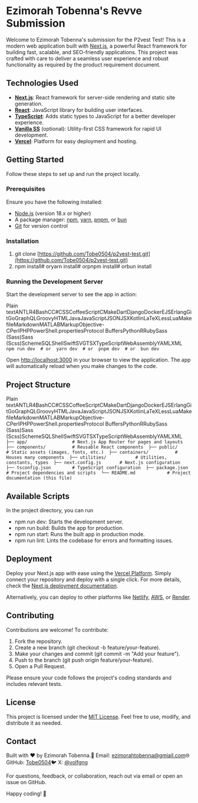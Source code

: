 # Ezimorah Tobenna's Revve Submission

Welcome to Ezimorah Tobenna's submission for the P2vest Test! This is a modern web application built with [Next.js](https://nextjs.org/), a powerful React framework for building fast, scalable, and SEO-friendly applications. This project was crafted with care to deliver a seamless user experience and robust functionality as required by the product requirement document.

## Technologies Used

- [**Next.js**](https://nextjs.org/): React framework for server-side rendering and static site generation.
- [**React**](https://reactjs.org/): JavaScript library for building user interfaces.
- [**TypeScript**](https://www.typescriptlang.org/): Adds static types to JavaScript for a better developer experience.
- [**Vanilla SS**](https://tailwindcss.com/) (optional): Utility-first CSS framework for rapid UI development.
- [**Vercel**](https://vercel.com/): Platform for easy deployment and hosting.

## Getting Started

Follow these steps to set up and run the project locally.

### Prerequisites

Ensure you have the following installed:

- [Node.js](https://nodejs.org/) (version 18.x or higher)
- A package manager: [npm](https://www.npmjs.com/), [yarn](https://yarnpkg.com/), [pnpm](https://pnpm.io/), or [bun](https://bun.sh/)
- [Git](https://git-scm.com/) for version control

### Installation

1.  git clone [https://github.com/Tobe0504/p2vest-test.git](https://github.com/Tobe0504/p2vest-test.git)
2.  npm install# oryarn install# orpnpm install# orbun install

### Running the Development Server

Start the development server to see the app in action:

Plain textANTLR4BashCC#CSSCoffeeScriptCMakeDartDjangoDockerEJSErlangGitGoGraphQLGroovyHTMLJavaJavaScriptJSONJSXKotlinLaTeXLessLuaMakefileMarkdownMATLABMarkupObjective-CPerlPHPPowerShell.propertiesProtocol BuffersPythonRRubySass (Sass)Sass (Scss)SchemeSQLShellSwiftSVGTSXTypeScriptWebAssemblyYAMLXML`  npm run dev  # or  yarn dev  # or  pnpm dev  # or  bun dev  `

Open [http://localhost:3000](http://localhost:3000/) in your browser to view the application. The app will automatically reload when you make changes to the code.

## Project Structure

Plain textANTLR4BashCC#CSSCoffeeScriptCMakeDartDjangoDockerEJSErlangGitGoGraphQLGroovyHTMLJavaJavaScriptJSONJSXKotlinLaTeXLessLuaMakefileMarkdownMATLABMarkupObjective-CPerlPHPPowerShell.propertiesProtocol BuffersPythonRRubySass (Sass)Sass (Scss)SchemeSQLShellSwiftSVGTSXTypeScriptWebAssemblyYAMLXML`  ├── app/                 # Next.js App Router for pages and layouts  ├── components/          # Reusable React components  ├── public/              # Static assets (images, fonts, etc.)  ├── containers/          # Houses many components  ├── utilities/           # Utilities, constants, types  ├── next.config.js       # Next.js configuration  ├── tsconfig.json        # TypeScript configuration  ├── package.json         # Project dependencies and scripts  └── README.md            # Project documentation (this file)  `

## Available Scripts

In the project directory, you can run

- npm run dev: Starts the development server.
- npm run build: Builds the app for production.
- npm run start: Runs the built app in production mode.
- npm run lint: Lints the codebase for errors and formatting issues.

## Deployment

Deploy your Next.js app with ease using the [Vercel Platform](https://vercel.com/new?utm_medium=default-template&filter=next.js&utm_source=create-next-app&utm_campaign=create-next-app-readme). Simply connect your repository and deploy with a single click. For more details, check the [Next.js deployment documentation](https://nextjs.org/docs/app/building-your-application/deploying).

Alternatively, you can deploy to other platforms like [Netlify](https://www.netlify.com/), [AWS](https://aws.amazon.com/), or [Render](https://render.com/).

## Contributing

Contributions are welcome! To contribute:

1.  Fork the repository.
2.  Create a new branch (git checkout -b feature/your-feature).
3.  Make your changes and commit (git commit -m "Add your feature").
4.  Push to the branch (git push origin feature/your-feature).
5.  Open a Pull Request.

Please ensure your code follows the project's coding standards and includes relevant tests.

## License

This project is licensed under the [MIT License](https://grok.com/chat/LICENSE). Feel free to use, modify, and distribute it as needed.

## Contact

Built with ❤️ by Ezimorah Tobenna.📧 Email: [ezimorahtobenna@gmiail.com](mailto:ezimorahtobenna@gmail.com)🌐 GitHub: [Tobe0504](https://github.com/tobe0504)🐦 X: [@volfgng](https://twitter.com/volfgng)

For questions, feedback, or collaboration, reach out via email or open an issue on GitHub.

Happy coding! 🚀
